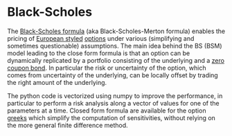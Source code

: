 # Black-Scholes
The [Black-Scholes formula](https://en.wikipedia.org/wiki/Black%E2%80%93Scholes_model) (aka Black-Scholes-Merton formula) enables the pricing of [European styled](https://en.wikipedia.org/wiki/Option_style) [options](https://en.wikipedia.org/wiki/Option_(finance)) under various (simplifying and sometimes questionable) assumptions.
The main idea behind the BS (BSM) model leading to the close form formula is that an option can be dynamically replicated by a portfolio consisting of the underlying and a [zero coupon bond](https://en.wikipedia.org/wiki/Zero-coupon_bond). In particular the risk or uncertainty of the option, which comes from uncertainty of the underlying, can be locally offset by trading the right amount of the underlying. 


The python code is vectorized using numpy to improve the performance, in particular to perform a risk analysis along a vector of values for one of the parameters at a time. Closed form formula are available for the option [greeks](https://en.wikipedia.org/wiki/Greeks_(finance)) which simplify the computation of sensitivities, without relying on the more general finite difference method.
